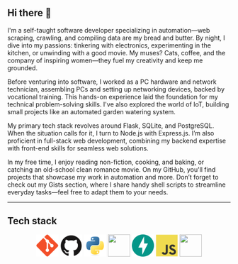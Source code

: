 ## Hi there 👋

<p>I'm a self-taught software developer specializing in automation—web scraping, crawling, and compiling data are my bread and butter. By night, I dive into my passions: tinkering with electronics, experimenting in the kitchen, or unwinding with a good movie. My muses? Cats, coffee, and the company of inspiring women—they fuel my creativity and keep me grounded.</p>


<p>Before venturing into software, I worked as a PC hardware and network technician, assembling PCs and setting up networking devices, backed by vocational training. This hands-on experience laid the foundation for my technical problem-solving skills. I've also explored the world of IoT, building small projects like an automated garden watering system.</p>


<p>My primary tech stack revolves around Flask, SQLite, and PostgreSQL. When the situation calls for it, I turn to Node.js with Express.js. I’m also proficient in full-stack web development, combining my backend expertise with front-end skills for seamless web solutions.</p>


<p>In my free time, I enjoy reading non-fiction, cooking, and baking, or catching an old-school clean romance movie. On my GitHub, you'll find projects that showcase my work in automation and more. Don’t forget to check out my Gists section, where I share handy shell scripts to streamline everyday tasks—feel free to adapt them to your needs.</p>

<hr>

## Tech stack

<p align="center">
<img src="https://raw.githubusercontent.com/devicons/devicon/master/icons/git/git-original.svg" width="50" height="50">
<img style="background-color: white;" src="https://raw.githubusercontent.com/devicons/devicon/master/icons/github/github-original.svg" width="50" height="50">
<img src="https://raw.githubusercontent.com/devicons/devicon/master/icons/python/python-original.svg" width="50" height="50">
<img src="https://icon.icepanel.io/Technology/svg/PostgresSQL.svg" width="50" height="50">
<img src="https://raw.githubusercontent.com/devicons/devicon/master/icons/fastapi/fastapi-original.svg" width="50" height="50">
<img src="https://raw.githubusercontent.com/devicons/devicon/master/icons/javascript/javascript-original.svg" width="50" height="50">
<img src="https://icon.icepanel.io/Technology/svg/Node.js.svg" width="50" height="50">
</p>
